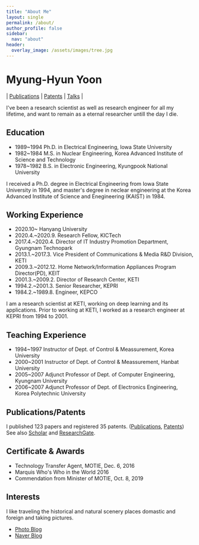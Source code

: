 ```yaml
---
title: "About Me"
layout: single
permalink: /about/
author_profile: false
sidebar:
  nav: "about"
header:
  overlay_image: /assets/images/tree.jpg
---
```


# Myung-Hyun Yoon
| [Publications][1] 
| [Patents][2] 
| [Talks][3] |

I've been a research scientist as well as research engineer for all my lifetime, and want to remain as a eternal researcher untill the day I die.

## Education
* 1989~1994 Ph.D. in Electrical Engineering, Iowa State University 
* 1982~1984 M.S. in Nuclear Engineering, Korea Advanced Institute of Science and Technology
* 1978~1982 B.S. in Electronic Engineering, Kyungpook National University

I received a Ph.D. degree in Electrical Engineering from Iowa State University in 1994, and master's degree in neclear engineering 
at the Korea Advanced Institute of Science and Enegineering (KAIST) in 1984.

## Working Experience
* 2020.10~        Hanyang University
* 2020.4.~2020.9. Research Fellow, KICTech
* 2017.4.~2020.4. Director of IT Industry Promotion Department, Gyungnam Technopark
* 2013.1.~2017.3. Vice President of Communications & Media R&D Division, KETI
* 2009.3.~2012.12. Home Network/Information Appliances Program Director(PD), KEIT
* 2001.3.~2009.2. Director of Research Center, KETI
* 1994.2.~2001.3. Senior Researcher, KEPRI
* 1984.2.~1989.8. Engineer, KEPCO

I am a research scientist at KETI, working on deep learning and its applications. 
Prior to working at KETI, I worked as a research engineer at KEPRI from 1994 to 2001.

## Teaching Experience
* 1994~1997 Instructor of Dept. of Control & Meassurement, Korea University
* 2000~2001 Instructor of Dept. of Control & Meassurement, Hanbat University
* 2005~2007 Adjunct Professor of Dept. of Computer Engineering, Kyungnam University
* 2006~2007 Adjunct Professor of Dept. of Electronics Engineering, Korea Polytechnic University

## Publications/Patents
I published 123 papers and registered 35 patents. ([Publications][1], [Patents][2])<br>
See also [Scholar][4] and [ResearchGate][5].

## Certificate & Awards
* Technology Transfer Agent, MOTIE, Dec. 6, 2016
* Marquis Who's Who in the World 2016
* Commendation from Minister of MOTIE, Oct. 8, 2019

## Interests
I like traveling the historical and natural scenery places domastic and foreign and taking pictures. 
* [Photo Blog](http://myoon.tistory.com)
* [Naver Blog](http://blog.naver.com/mhyoon4)

[1]: /publications/
[2]: /patents/
[3]: /talks/
[4]: https://scholar.google.com/citations?user=DK7SHI8AAAAJ&hl=ko
[5]: https://www.researchgate.net/profile/Myung_Hyun_Yoon
